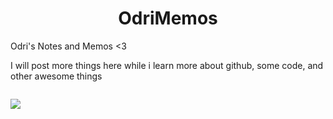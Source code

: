 
<h1 align="center"> OdriMemos </h1>
Odri's Notes and Memos &lt;3

I will post more things here while i learn more about github, some code, and other awesome things

<img class="aligncenter" alt="" src="https://media.giphy.com/media/dz1b117ztVkHBG6b6p/giphy.gif" />

![](https://media.giphy.com/media/dz1b117ztVkHBG6b6p/giphy.gif)

